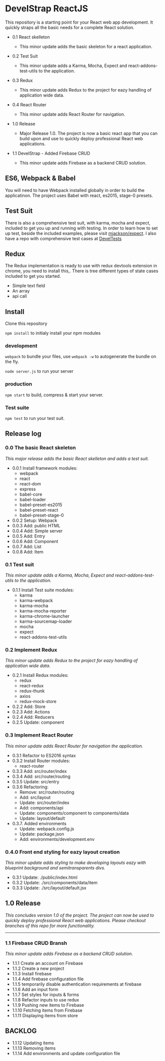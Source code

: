 <!--
@Author: Andreee Ray <develdoe>
@Date:   2017-03-10T00:42:05+01:00
@Email:  me@andreeray.se
@Filename: readme.md
@Last modified by:   develdoe
@Last modified time: 2017-04-26T11:43:59+02:00
-->



# DevelStrap ReactJS

This repository is a starting point for your React
web app development. It quickly straps all the basic
needs for a complete React solution.

* 0.1 React skelleton
  * This minor update adds the basic skeleton for
a react application.

* 0.2 Test Suit
  * This minor update adds a Karma, Mocha, Expect and
react-addons-test-utils to the application.

* 0.3 Redux
  * This minor update adds Redux to the project for
eazy handling of application wide data.

* 0.4 React Router
  * This minor update adds React Router for
navigation.

* 1.0 Release
  * Major Release 1.0. The project is now
a basic react app that you can build upon and use to quickly deploy professional React web applications.

* 1.1 DevelStrap - Added Firebase CRUD
  * This minor update adds Firebase as a backend CRUD solution.

## ES6, Webpack & Babel

You will need to have Webpack installed globally in order to build the applicatinon.
The project uses Babel with react, es2015, stage-0 presets.

## Test Suit

There is also a comprehensive test suit, with karma, mocha and expect, included to get you up and running with testing.
In order to learn how to set up test, beside the included examples,  please visit [mjackson/expect](https://github.com/mjackson/expect).
I also have a repo with comprehensive test cases at [DevelTests](https://github.com/AndreeDeveldoeRay/DevelTests)

## Redux

The Redux implementation is ready to use with redux devtools extension in chrome, you need to install this,.
There is tree different types of state cases included to get you started.

* Simple text field
* An array
* api call

## Install

Clone this repository

`npm install` to initialy install your npm modules

### development

`webpack` to bundle your files, use `webpack -w` to autogenerate the bundle on the fly.

`node server.js` to run your server

### production

`npm start` to build, compress & start your server.

### Test suite

`npm test` to run your test suit.


## Release log

### 0.0 The basic React skeleton
*This major release adds the basic React skelleton
and adds a test suit.*

* 0.0.1 Install framework modules:
    * webpack
    * react
    * react-dom
    * express
    * babel-core
    * babel-loader
    * babel-preset-es2015
    * babel-preset-react
    * babel-preset-stage-0
* 0.0.2 Setup: Webpack
* 0.0.3 Add: public HTML
* 0.0.4 Add: Simple server
* 0.0.5 Add: Entry
* 0.0.6 Add: Component
* 0.0.7 Add: List
* 0.0.8 Add: Item

### 0.1 Test suit
*This minor update adds a Karma, Mocha, Expect and
react-addons-test-utils to the application.*

* 0.1.1 Install Test suite modules:
    * karma
    * karma-webpack
    * karma-mocha
    * karma-mocha-reporter
    * karma-chrome-launcher
    * karma-sourcemap-loader
    * mocha
    * expect
    * react-addons-test-utils

### 0.2 Implement Redux
*This minor update adds Redux to the project for
eazy handling of application wide data.*

* 0.2.1 Install Redux modules:
    * redux
    * react-redux
    * redux-thunk
    * axios
    * redux-mock-store
* 0.2.2 Add: Store
* 0.2.3 Add: Actions
* 0.2.4 Add: Reducers
* 0.2.5 Update: component

### 0.3 Implement React Router
*This minor update adds React Router for
navigation the application.*

* 0.3.1 Refactor to ES2016 syntax
* 0.3.2 Install Router modules:
  * react-router
* 0.3.3 Add: src/router/index
* 0.3.4 Add: src/router/routing
* 0.3.5 Update: src/entry
* 0.3.6 Refactoring:
  * Remove: src/router/routing
  * Add: src/layout
  * Update: src/router/index
  * Add: components/api
  * Update: components/component to components/data
  * Update: layout/default
* 0.3.7. Added environments
  * Update: webpack.config.js
  * Update: package.json
  * Add: environments/development.env

### 0.4.0 Front end styling for eazy layout creation
*This minor update adds styling to make developing layouts eazy
with blueprint background and semitransparents divs.*

* 0.3.1 Update: ./public/index.html
* 0.3.2 Update: ./src/components/data/item
* 0.3.3 Update: ./src/layout/default.jsx

## 1.0 Release
*This concludes version 1.0 of the project. The project can now
be used to quickly deploy professional React web applications.
Please checkout branches of this repo for more functionality.*

---

### 1.1 Firebase CRUD Bransh
*This minor update adds Firebase as a backend CRUD solution.*

* 1.1.1 Create an account on Firebase
* 1.1.2 Create a new project
* 1.1.3 Install firebase
* 1.1.4 Add firebase configuration file
* 1.1.5 temporarily disable authentication requirements at firebase
* 1.1.6 Add an input form
* 1.1.7 Set styles for inputs & forms
* 1.1.8 Refactor inputs to use redux
* 1.1.9 Pushing new items to Firebase
* 1.1.10 Fetching items from Firebase
* 1.1.11 Displaying items from store


## BACKLOG

* 1.1.12 Updating items
* 1.1.13 Removing items
* 1.1.14 Add environments and update configuration file
